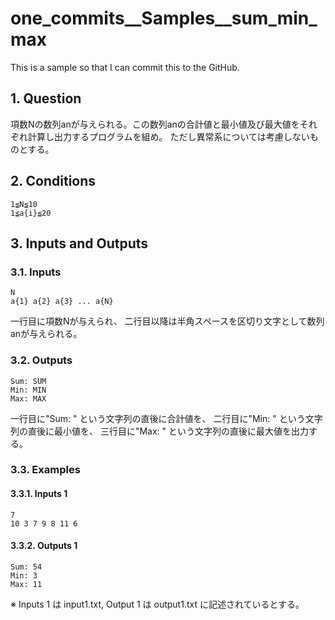 # one_commits__Samples__sum_min_max

This is a sample so that I can commit this to the GitHub.

## 1. Question

項数Nの数列anが与えられる。この数列anの合計値と最小値及び最大値をそれぞれ計算し出力するプログラムを組め。
ただし異常系については考慮しないものとする。

## 2. Conditions

```
1≦N≦10
1≦a{i}≦20
```

## 3. Inputs and Outputs

### 3.1. Inputs

```
N
a{1} a{2} a{3} ... a{N}
```

一行目に項数Nが与えられ、
二行目以降は半角スペースを区切り文字として数列anが与えられる。

### 3.2. Outputs

```
Sum: SUM
Min: MIN
Max: MAX
```

一行目に"Sum: " という文字列の直後に合計値を、
二行目に"Min: " という文字列の直後に最小値を、
三行目に"Max: " という文字列の直後に最大値を出力する。

### 3.3. Examples

#### 3.3.1. Inputs 1

```
7
10 3 7 9 8 11 6
```
#### 3.3.2. Outputs 1

```
Sum: 54
Min: 3
Max: 11
```

※ Inputs 1 は input1.txt, Output 1 は output1.txt に記述されているとする。
